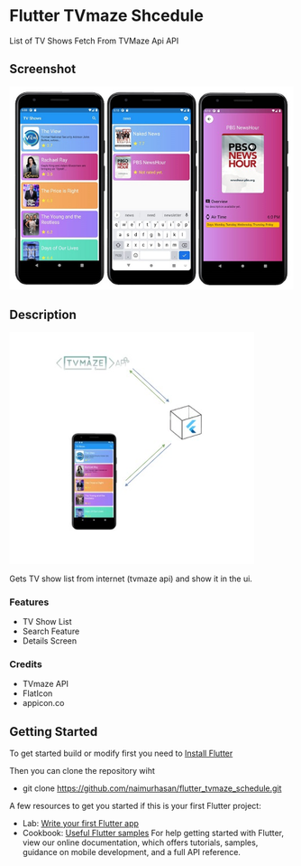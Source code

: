 # Flutter TVmaze Shcedule

List of TV Shows Fetch From TVMaze Api API


## Screenshot

![Flutter TVMaze Naimur Hasan](https://raw.githubusercontent.com/naimurhasan/flutter_tvmaze_schedule/master/_screenshots/screenshot_all_screen.jpg)


## Description

![Flutter TVMaze Diagram Naimur Hasan](https://raw.githubusercontent.com/naimurhasan/flutter_tvmaze_schedule/master/_screenshots/flutter_tvmaze_fetch_diagram.jpg)

Gets TV show list from internet (tvmaze api) and show it in the ui.
  ### Features
  - TV Show List
  - Search Feature
  - Details Screen
  
  ### Credits
  - TVmaze API
  - FlatIcon
  - appicon.co

## Getting Started

To get started build or modify first you need to [Install Flutter](https://flutter.dev/docs/get-started/install)


Then you can clone the repository wiht
  - git clone https://github.com/naimurhasan/flutter_tvmaze_schedule.git

A few resources to get you started if this is your first Flutter project:

- Lab: [Write your first Flutter app](https://flutter.dev/docs/get-started/codelab)
- Cookbook: [Useful Flutter samples](https://flutter.dev/docs/cookbook)
For help getting started with Flutter, view our online documentation, which offers tutorials, samples, guidance on mobile development, and a full API reference.
